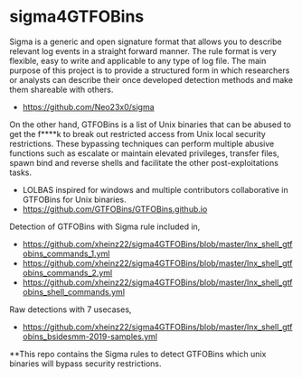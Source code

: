 # sigma4GTFOBins

Sigma is a generic and open signature format that allows you to describe relevant log events in a straight forward manner. The rule format is very flexible, easy to write and applicable to any type of log file. The main purpose of this project is to provide a structured form in which researchers or analysts can describe their once developed detection methods and make them shareable with others.
  - https://github.com/Neo23x0/sigma


On the other hand, GTFOBins is a list of Unix binaries that can be abused to get the f****k to break out restricted access from Unix local security restrictions. These bypassing techniques can perform multiple abusive functions such as escalate or maintain elevated privileges, transfer files, spawn bind and reverse shells and facilitate the other post-exploitations tasks.
  - LOLBAS inspired for windows and multiple contributors collaborative in GTFOBins for Unix binaries.
  - https://github.com/GTFOBins/GTFOBins.github.io

Detection of GTFOBins with Sigma rule included in,
  - https://github.com/xheinz22/sigma4GTFOBins/blob/master/lnx_shell_gtfobins_commands_1.yml
  - https://github.com/xheinz22/sigma4GTFOBins/blob/master/lnx_shell_gtfobins_commands_2.yml
  - https://github.com/xheinz22/sigma4GTFOBins/blob/master/lnx_shell_gtfobins_shell_commands.yml
  
Raw detections with 7 usecases,
  - https://github.com/xheinz22/sigma4GTFOBins/blob/master/lnx_shell_gtfobins_bsidesmm-2019-samples.yml
  
**This repo contains the Sigma rules to detect GTFOBins which unix binaries will bypass security restrictions.
